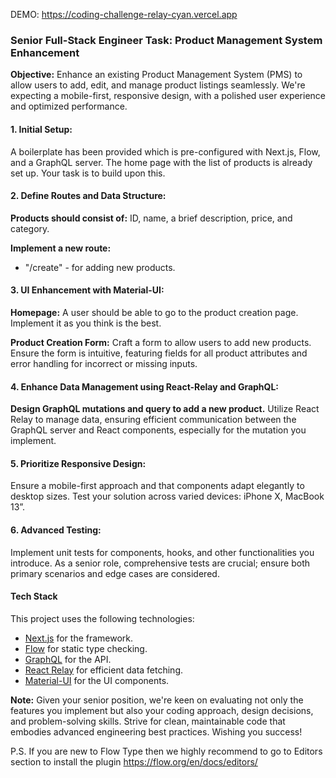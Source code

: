 DEMO: https://coding-challenge-relay-cyan.vercel.app

### Senior Full-Stack Engineer Task: Product Management System Enhancement

**Objective:** Enhance an existing Product Management System (PMS) to allow users to add, edit, and manage product listings seamlessly. We're expecting a mobile-first, responsive design, with a polished user experience and optimized performance.

#### 1. Initial Setup:

A boilerplate has been provided which is pre-configured with Next.js, Flow, and a GraphQL server. The home page with the list of products is already set up. Your task is to build upon this.

#### 2. Define Routes and Data Structure:

**Products should consist of:** ID, name, a brief description, price, and category.

**Implement a new route:**

- "/create" - for adding new products.

#### 3. UI Enhancement with Material-UI:

**Homepage:**
A user should be able to go to the product creation page. Implement it as you think is the best.

**Product Creation Form:**
Craft a form to allow users to add new products.
Ensure the form is intuitive, featuring fields for all product attributes and error handling for incorrect or missing inputs.

#### 4. Enhance Data Management using React-Relay and GraphQL:

**Design GraphQL mutations and query to add a new product.**
Utilize React Relay to manage data, ensuring efficient communication between the GraphQL server and React components, especially for the mutation you implement.

#### 5. Prioritize Responsive Design:

Ensure a mobile-first approach and that components adapt elegantly to desktop sizes. Test your solution across varied devices: iPhone X, MacBook 13”.

#### 6. Advanced Testing:

Implement unit tests for components, hooks, and other functionalities you introduce.
As a senior role, comprehensive tests are crucial; ensure both primary scenarios and edge cases are considered.

#### Tech Stack

This project uses the following technologies:

- [Next.js](https://nextjs.org/) for the framework.
- [Flow](https://flow.org/) for static type checking.
- [GraphQL](https://graphql.org/) for the API.
- [React Relay](https://relay.dev/) for efficient data fetching.
- [Material-UI](https://material-ui.com/) for the UI components.

**Note:** Given your senior position, we're keen on evaluating not only the features you implement but also your coding approach, design decisions, and problem-solving skills. Strive for clean, maintainable code that embodies advanced engineering best practices.
Wishing you success!

P.S.
If you are new to Flow Type then we highly recommend to go to Editors section to install the plugin
https://flow.org/en/docs/editors/
